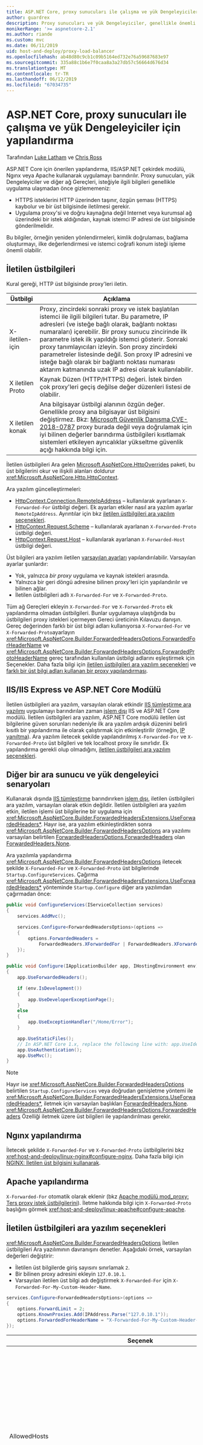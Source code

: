 ```yaml
---
title: ASP.NET Core, proxy sunucuları ile çalışma ve yük Dengeleyiciler için yapılandırma
author: guardrex
description: Proxy sunucuları ve yük Dengeleyiciler, genellikle önemli bilgi gizlememeniz arkasında barındırılan uygulamalar için yapılandırma hakkında bilgi edinin.
monikerRange: '>= aspnetcore-2.1'
ms.author: riande
ms.custom: mvc
ms.date: 06/11/2019
uid: host-and-deploy/proxy-load-balancer
ms.openlocfilehash: ab48d80c9cb1c09b5164ed732e76a59687683e97
ms.sourcegitcommit: 335a88c1b6e7f0caa8a3a27db57c56664d676d34
ms.translationtype: MT
ms.contentlocale: tr-TR
ms.lasthandoff: 06/12/2019
ms.locfileid: "67034735"
---
```

# <a name="configure-aspnet-core-to-work-with-proxy-servers-and-load-balancers"></a>ASP.NET Core, proxy sunucuları ile çalışma ve yük Dengeleyiciler için yapılandırma

Tarafından [Luke Latham](https://github.com/guardrex) ve [Chris Ross](https://github.com/Tratcher)

ASP.NET Core için önerilen yapılandırma, IIS/ASP.NET çekirdek modülü, Ngınx veya Apache kullanarak uygulamayı barındırılır. Proxy sunucuları, yük Dengeleyiciler ve diğer ağ Gereçleri, isteğiyle ilgili bilgileri genellikle uygulama ulaşmadan önce gizlememeniz:

* HTTPS isteklerini HTTP üzerinden taşınır, özgün şeması (HTTPS) kaybolur ve bir üst bilgisinde iletilmesi gerekir.
* Uygulama proxy'si ve doğru kaynağına değil Internet veya kurumsal ağ üzerindeki bir istek aldığından, kaynak istemci IP adresi de üst bilgisinde gönderilmelidir.

Bu bilgiler, örneğin yeniden yönlendirmeleri, kimlik doğrulaması, bağlama oluşturmayı, ilke değerlendirmesi ve istemci coğrafi konum isteği işleme önemli olabilir.

## <a name="forwarded-headers"></a>İletilen üstbilgileri

Kural gereği, HTTP üst bilgisinde proxy'leri iletin.

| Üstbilgi | Açıklama |
| ------ | ----------- |
| X-iletilen-için | Proxy, zincirdeki sonraki proxy ve istek başlatılan istemci ile ilgili bilgileri tutar. Bu parametre, IP adresleri (ve isteğe bağlı olarak, bağlantı noktası numaraları) içerebilir. Bir proxy sunucu zincirinde ilk parametre istek ilk yapıldığı istemci gösterir. Sonraki proxy tanımlayıcıları izleyin. Son proxy zincirdeki parametreler listesinde değil. Son proxy IP adresini ve isteğe bağlı olarak bir bağlantı noktası numarası aktarım katmanında uzak IP adresi olarak kullanılabilir. |
| X iletilen Proto | Kaynak Düzen (HTTP/HTTPS) değeri. İstek birden çok proxy'leri geçiş değilse değer düzenleri listesi de olabilir. |
| X iletilen konak | Ana bilgisayar üstbilgi alanının özgün değer. Genellikle proxy ana bilgisayar üst bilgisini değiştirmez. Bkz: [Microsoft Güvenlik Danışma CVE-2018-0787](https://github.com/aspnet/Announcements/issues/295) proxy burada değil veya doğrulamak için iyi bilinen değerler barındırma üstbilgileri kısıtlamak sistemleri etkileyen ayrıcalıklar yükseltme güvenlik açığı hakkında bilgi için. |

İletilen üstbilgileri Ara gelen [Microsoft.AspNetCore.HttpOverrides](https://www.nuget.org/packages/Microsoft.AspNetCore.HttpOverrides/) paketi, bu üst bilgilerini okur ve ilişkili alanları doldurur <xref:Microsoft.AspNetCore.Http.HttpContext>.

Ara yazılım güncelleştirmeleri:

* [HttpContext.Connection.RemoteIpAddress](xref:Microsoft.AspNetCore.Http.ConnectionInfo.RemoteIpAddress) &ndash; kullanılarak ayarlanan `X-Forwarded-For` üstbilgi değeri. Ek ayarları etkiler nasıl ara yazılım ayarlar `RemoteIpAddress`. Ayrıntılar için bkz [iletilen üstbilgileri ara yazılım seçenekleri](#forwarded-headers-middleware-options).
* [HttpContext.Request.Scheme](xref:Microsoft.AspNetCore.Http.HttpRequest.Scheme) &ndash; kullanılarak ayarlanan `X-Forwarded-Proto` üstbilgi değeri.
* [HttpContext.Request.Host](xref:Microsoft.AspNetCore.Http.HttpRequest.Host) &ndash; kullanılarak ayarlanan `X-Forwarded-Host` üstbilgi değeri.

Üst bilgileri ara yazılım iletilen [varsayılan ayarları](#forwarded-headers-middleware-options) yapılandırılabilir. Varsayılan ayarlar şunlardır:

* Yok, yalnızca *bir proxy* uygulama ve kaynak istekleri arasında.
* Yalnızca bir geri döngü adresine bilinen proxy'leri için yapılandırılır ve bilinen ağlar.
* İletilen üstbilgileri adlı `X-Forwarded-For` ve `X-Forwarded-Proto`.

Tüm ağ Gereçleri ekleyin `X-Forwarded-For` ve `X-Forwarded-Proto` ek yapılandırma olmadan üstbilgileri. Bunlar uygulamaya ulaştığında bu üstbilgileri proxy istekleri içermeyen Gereci üreticinin Kılavuzu danışın. Gereç değerinden farklı bir üst bilgi adları kullanıyorsa `X-Forwarded-For` ve `X-Forwarded-Proto`ayarlayın <xref:Microsoft.AspNetCore.Builder.ForwardedHeadersOptions.ForwardedForHeaderName> ve <xref:Microsoft.AspNetCore.Builder.ForwardedHeadersOptions.ForwardedProtoHeaderName> gereç tarafından kullanılan üstbilgi adlarını eşleştirmek için Seçenekler. Daha fazla bilgi için [iletilen üstbilgileri ara yazılım seçenekleri](#forwarded-headers-middleware-options) ve [farklı bir üst bilgi adları kullanan bir proxy yapılandırması](#configuration-for-a-proxy-that-uses-different-header-names).

## <a name="iisiis-express-and-aspnet-core-module"></a>IIS/IIS Express ve ASP.NET Core Modülü

İletilen üstbilgileri ara yazılım, varsayılan olarak etkindir [IIS tümleştirme ara yazılımı](xref:host-and-deploy/iis/index#enable-the-iisintegration-components) uygulamayı barındırılan zaman [işlem dışı](xref:host-and-deploy/iis/index#out-of-process-hosting-model) IIS ve ASP.NET Core modülü. İletilen üstbilgileri ara yazılım, ASP.NET Core modülü iletilen üst bilgilerine güven sorunları nedeniyle ilk ara yazılım ardışık düzenini belirli kısıtlı bir yapılandırma ile olarak çalıştırmak için etkinleştirilir (örneğin, [IP yanıltma](https://www.iplocation.net/ip-spoofing)). Ara yazılım iletecek şekilde yapılandırılmış `X-Forwarded-For` ve `X-Forwarded-Proto` üst bilgileri ve tek localhost proxy ile sınırlıdır. Ek yapılandırma gerekli olup olmadığını, [iletilen üstbilgileri ara yazılım seçenekleri](#forwarded-headers-middleware-options).

## <a name="other-proxy-server-and-load-balancer-scenarios"></a>Diğer bir ara sunucu ve yük dengeleyici senaryoları

Kullanarak dışında [IIS tümleştirme](xref:host-and-deploy/iis/index#enable-the-iisintegration-components) barındırırken [işlem dışı](xref:host-and-deploy/iis/index#out-of-process-hosting-model), iletilen üstbilgileri ara yazılım, varsayılan olarak etkin değildir. İletilen üstbilgileri ara yazılım etkin, iletilen işlemi üst bilgilerine bir uygulama için <xref:Microsoft.AspNetCore.Builder.ForwardedHeadersExtensions.UseForwardedHeaders*>. Hayır ise, ara yazılım etkinleştirdikten sonra <xref:Microsoft.AspNetCore.Builder.ForwardedHeadersOptions> ara yazılımı varsayılan belirtilen [ForwardedHeadersOptions.ForwardedHeaders](xref:Microsoft.AspNetCore.Builder.ForwardedHeadersOptions.ForwardedHeaders) olan [ForwardedHeaders.None](xref:Microsoft.AspNetCore.HttpOverrides.ForwardedHeaders).

Ara yazılımla yapılandırma <xref:Microsoft.AspNetCore.Builder.ForwardedHeadersOptions> iletecek şekilde `X-Forwarded-For` ve `X-Forwarded-Proto` üst bilgilerinde `Startup.ConfigureServices`. Çağırma <xref:Microsoft.AspNetCore.Builder.ForwardedHeadersExtensions.UseForwardedHeaders*> yönteminde `Startup.Configure` diğer ara yazılımdan çağırmadan önce:

```csharp
public void ConfigureServices(IServiceCollection services)
{
    services.AddMvc();

    services.Configure<ForwardedHeadersOptions>(options =>
    {
        options.ForwardedHeaders = 
            ForwardedHeaders.XForwardedFor | ForwardedHeaders.XForwardedProto;
    });
}

public void Configure(IApplicationBuilder app, IHostingEnvironment env)
{
    app.UseForwardedHeaders();

    if (env.IsDevelopment())
    {
        app.UseDeveloperExceptionPage();
    }
    else
    {
        app.UseExceptionHandler("/Home/Error");
    }

    app.UseStaticFiles();
    // In ASP.NET Core 1.x, replace the following line with: app.UseIdentity();
    app.UseAuthentication();
    app.UseMvc();
}
```

> [!NOTE]
> Hayır ise <xref:Microsoft.AspNetCore.Builder.ForwardedHeadersOptions> belirtilen `Startup.ConfigureServices` veya doğrudan genişletme yöntemi ile <xref:Microsoft.AspNetCore.Builder.ForwardedHeadersExtensions.UseForwardedHeaders*>, iletmek için varsayılan başlıkları [ForwardedHeaders.None](xref:Microsoft.AspNetCore.HttpOverrides.ForwardedHeaders). <xref:Microsoft.AspNetCore.Builder.ForwardedHeadersOptions.ForwardedHeaders> Özelliği iletmek üzere üst bilgileri ile yapılandırılması gerekir.

## <a name="nginx-configuration"></a>Ngınx yapılandırma

İletecek şekilde `X-Forwarded-For` ve `X-Forwarded-Proto` üstbilgilerini bkz <xref:host-and-deploy/linux-nginx#configure-nginx>. Daha fazla bilgi için [NGINX: İletilen üst bilgisini kullanarak](https://www.nginx.com/resources/wiki/start/topics/examples/forwarded/).

## <a name="apache-configuration"></a>Apache yapılandırma

`X-Forwarded-For` otomatik olarak eklenir (bkz [Apache modülü mod_proxy: Ters proxy istek üstbilgilerini](https://httpd.apache.org/docs/2.4/mod/mod_proxy.html#x-headers)). İletme hakkında bilgi için `X-Forwarded-Proto` başlığını görmek <xref:host-and-deploy/linux-apache#configure-apache>.

## <a name="forwarded-headers-middleware-options"></a>İletilen üstbilgileri ara yazılım seçenekleri

<xref:Microsoft.AspNetCore.Builder.ForwardedHeadersOptions> İletilen üstbilgileri Ara yazılımının davranışını denetler. Aşağıdaki örnek, varsayılan değerleri değiştirir:

* İletilen üst bilgilerde giriş sayısını sınırlamak `2`.
* Bir bilinen proxy adresini ekleyin `127.0.10.1`.
* Varsayılan iletilen üst bilgi adı değiştirmek `X-Forwarded-For` için `X-Forwarded-For-My-Custom-Header-Name`.

```csharp
services.Configure<ForwardedHeadersOptions>(options =>
{
    options.ForwardLimit = 2;
    options.KnownProxies.Add(IPAddress.Parse("127.0.10.1"));
    options.ForwardedForHeaderName = "X-Forwarded-For-My-Custom-Header-Name";
});
```

| Seçenek | Açıklama |
| ------ | ----------- |
| AllowedHosts | Ana bilgisayar tarafından sınırlar `X-Forwarded-Host` sağlanan değerler için üst bilgi.<ul><li>Sıra yoksay örneği kullanarak değerleri karşılaştırılır.</li><li>Bağlantı noktası numaralarını tutulması gerekir.</li><li>Liste boşsa, tüm konaklar izin verilir.</li><li>Üst düzey bir joker karakter `*` tüm boş konaklar sağlar.</li><li>Alt etki alanı joker karakterlere izin verilir, ancak kök etki alanı eşleşmiyor. Örneğin, `*.contoso.com` alt etki alanıyla eşleşen `foo.contoso.com` ancak kök etki alanı değil `contoso.com`.</li><li>Unicode ana bilgisayar adları kullanılabilir, ancak dönüştürülür [Punycode](https://tools.ietf.org/html/rfc3492) eşlemek için.</li><li>[IPv6 adresleri](https://tools.ietf.org/html/rfc4291) ayraçlar sınırlayıcı içerir ve olması gereken [geleneksel form](https://tools.ietf.org/html/rfc4291#section-2.2) (örneğin, `[ABCD:EF01:2345:6789:ABCD:EF01:2345:6789]`). IPv6 adresleri farklı biçimler arasında mantıksal eşitlik denetlemek için özel harfleri değil ve yok Standartlaştırma gerçekleştirilir.</li><li>İzin verilen konakları sınırlamak için başarısızlık, bir saldırganın hizmeti tarafından oluşturulan bağlantıları sızmasını.</li></ul>Boş bir varsayılan değer: `IList<string>`. |
| <xref:Microsoft.AspNetCore.Builder.ForwardedHeadersOptions.ForwardedForHeaderName> | İle belirtilen yerine bu özelliği tarafından belirtilen üst bilgi kullan [ForwardedHeadersDefaults.XForwardedForHeaderName](xref:Microsoft.AspNetCore.HttpOverrides.ForwardedHeadersDefaults.XForwardedForHeaderName). Proxy/iletici kullanmıyorsa bu seçenek kullanıldığında `X-Forwarded-For` üstbilgisi ancak kullanan başka bir üst bilgi bilgileri iletmek için.<br><br>Varsayılan, `X-Forwarded-For` değeridir. |
| <xref:Microsoft.AspNetCore.Builder.ForwardedHeadersOptions.ForwardedHeaders> | Hangi ileticileri işlenmesi gerektiğini tanımlar. Bkz: [ForwardedHeaders Enum](xref:Microsoft.AspNetCore.HttpOverrides.ForwardedHeaders) için geçerli olan alanların listesi. Bu özelliğe atanmış tipik değerler ' ForwardedHeaders.XForwardedFor | ForwardedHeaders.XForwardedProto`.<br><br>Varsayılan değer [ForwardedHeaders.None](xref:Microsoft.AspNetCore.HttpOverrides.ForwardedHeaders). |
| <xref:Microsoft.AspNetCore.Builder.ForwardedHeadersOptions.ForwardedHostHeaderName> | İle belirtilen yerine bu özelliği tarafından belirtilen üst bilgi kullan [ForwardedHeadersDefaults.XForwardedHostHeaderName](xref:Microsoft.AspNetCore.HttpOverrides.ForwardedHeadersDefaults.XForwardedHostHeaderName). Proxy/iletici kullanmıyorsa bu seçenek kullanıldığında `X-Forwarded-Host` üstbilgisi ancak kullanan başka bir üst bilgi bilgileri iletmek için.<br><br>Varsayılan, `X-Forwarded-Host` değeridir. |
| <xref:Microsoft.AspNetCore.Builder.ForwardedHeadersOptions.ForwardedProtoHeaderName> | İle belirtilen yerine bu özelliği tarafından belirtilen üst bilgi kullan [ForwardedHeadersDefaults.XForwardedProtoHeaderName](xref:Microsoft.AspNetCore.HttpOverrides.ForwardedHeadersDefaults.XForwardedProtoHeaderName). Proxy/iletici kullanmıyorsa bu seçenek kullanıldığında `X-Forwarded-Proto` üstbilgisi ancak kullanan başka bir üst bilgi bilgileri iletmek için.<br><br>Varsayılan, `X-Forwarded-Proto` değeridir. |
| <xref:Microsoft.AspNetCore.Builder.ForwardedHeadersOptions.ForwardLimit> | İşlenen üstbilgileri içerisindeki giriş sayısını sınırlar. Kümesine `null` sınırı, ancak bunu devre dışı bırakmak için yalnızca, yapılmalıdır `KnownProxies` veya `KnownNetworks` yapılandırılır.<br><br>Varsayılan değer 1'dir. |
| <xref:Microsoft.AspNetCore.Builder.ForwardedHeadersOptions.KnownNetworks> | Adres aralıklarını iletilen üst bilgiler kabul etmek için bilinen ağlar. Sınıfsız etki alanları arası yönlendirme (CIDR) gösterimi kullanan IP aralıklarını belirtin.<br><br>Çift modlu yuva sunucusu kullanıyorsanız, IPv4 adresleri bir IPv6 biçiminde sağlanır (örneğin, `10.0.0.1` IPv6 temsil IPv4'te `::ffff:10.0.0.1`). Bkz: [IPAddress.MapToIPv6](xref:System.Net.IPAddress.MapToIPv6*). Bu biçim bakarak gerekip gerekmediğini belirleyin [HttpContext.Connection.RemoteIpAddress](xref:Microsoft.AspNetCore.Http.ConnectionInfo.RemoteIpAddress*). Daha fazla bilgi için [yapılandırma bir IPv4 adresi için bir IPv6 adresi olarak temsil edilen](#configuration-for-an-ipv4-address-represented-as-an-ipv6-address) bölümü.<br><br>Varsayılan bir `IList` \< <xref:Microsoft.AspNetCore.HttpOverrides.IPNetwork>> için tek bir giriş içeren `IPAddress.Loopback`. |
| <xref:Microsoft.AspNetCore.Builder.ForwardedHeadersOptions.KnownProxies> | İletilen üst bilgiler kabul etmek için bilinen Proxy adresleri. Kullanım `KnownProxies` tam IP adresini belirtmek için eşleşir.<br><br>Çift modlu yuva sunucusu kullanıyorsanız, IPv4 adresleri bir IPv6 biçiminde sağlanır (örneğin, `10.0.0.1` IPv6 temsil IPv4'te `::ffff:10.0.0.1`). Bkz: [IPAddress.MapToIPv6](xref:System.Net.IPAddress.MapToIPv6*). Bu biçim bakarak gerekip gerekmediğini belirleyin [HttpContext.Connection.RemoteIpAddress](xref:Microsoft.AspNetCore.Http.ConnectionInfo.RemoteIpAddress*). Daha fazla bilgi için [yapılandırma bir IPv4 adresi için bir IPv6 adresi olarak temsil edilen](#configuration-for-an-ipv4-address-represented-as-an-ipv6-address) bölümü.<br><br>Varsayılan bir `IList` \< <xref:System.Net.IPAddress>> için tek bir giriş içeren `IPAddress.IPv6Loopback`. |
| <xref:Microsoft.AspNetCore.Builder.ForwardedHeadersOptions.OriginalForHeaderName> | İle belirtilen yerine bu özelliği tarafından belirtilen üst bilgi kullan [ForwardedHeadersDefaults.XOriginalForHeaderName](xref:Microsoft.AspNetCore.HttpOverrides.ForwardedHeadersDefaults.XOriginalForHeaderName).<br><br>Varsayılan, `X-Original-For` değeridir. |
| <xref:Microsoft.AspNetCore.Builder.ForwardedHeadersOptions.OriginalHostHeaderName> | İle belirtilen yerine bu özelliği tarafından belirtilen üst bilgi kullan [ForwardedHeadersDefaults.XOriginalHostHeaderName](xref:Microsoft.AspNetCore.HttpOverrides.ForwardedHeadersDefaults.XOriginalHostHeaderName).<br><br>Varsayılan, `X-Original-Host` değeridir. |
| <xref:Microsoft.AspNetCore.Builder.ForwardedHeadersOptions.OriginalProtoHeaderName> | İle belirtilen yerine bu özelliği tarafından belirtilen üst bilgi kullan [ForwardedHeadersDefaults.XOriginalProtoHeaderName](xref:Microsoft.AspNetCore.HttpOverrides.ForwardedHeadersDefaults.XOriginalProtoHeaderName).<br><br>Varsayılan, `X-Original-Proto` değeridir. |
| <xref:Microsoft.AspNetCore.Builder.ForwardedHeadersOptions.RequireHeaderSymmetry> | Üstbilgi değerleri arasında eşit olacak şekilde sayısı gerektir [ForwardedHeadersOptions.ForwardedHeaders](xref:Microsoft.AspNetCore.Builder.ForwardedHeadersOptions.ForwardedHeaders) işleniyor.<br><br>ASP.NET Core 1.x olan varsayılan `true`. ASP.NET Core 2.0 veya sonraki sürümlerde varsayılan `false`. |

## <a name="scenarios-and-use-cases"></a>Senaryolar ve kullanım örnekleri

### <a name="when-it-isnt-possible-to-add-forwarded-headers-and-all-requests-are-secure"></a>Üst bilgiler ve tüm istekleri iletilen eklemek mümkün olmadığında güvenli

Bazı durumlarda, uygulamaya proxy istekleri iletilen üstbilgilerini eklemek mümkün olmayabilir. Tüm genel dış istekler HTTPS olduğunu proxy zorlama, Düzen el ile ayarlanabilir `Startup.Configure` herhangi bir türde bir ara yazılım kullanmadan önce:

```csharp
app.Use((context, next) =>
{
    context.Request.Scheme = "https";
    return next();
});
```

Bu kod bir ortam değişkenine ya da diğer geliştirme ya da hazırlık ortamı yapılandırma ayarı ile devre dışı bırakılabilir.

### <a name="deal-with-path-base-and-proxies-that-change-the-request-path"></a>Yolu temel ve istek yolu değiştirmek proxy'ler ile Dağıt

Bazı Ara sunucular yolu sağlam geçirmek ancak bir uygulamayla yönlendirme böylece kaldırılmalıdır temel yolu düzgün çalışır. [UsePathBaseExtensions.UsePathBase](xref:Microsoft.AspNetCore.Builder.UsePathBaseExtensions.UsePathBase*) ara yazılım yolu böler [HttpRequest.Path](xref:Microsoft.AspNetCore.Http.HttpRequest.Path) ve uygulama temel yolu [HttpRequest.PathBase](xref:Microsoft.AspNetCore.Http.HttpRequest.PathBase).

Varsa `/foo` proxy yolu olarak geçirilen uygulama temel yolu aranır `/foo/api/1`, ara yazılım kümeleri `Request.PathBase` için `/foo` ve `Request.Path` için `/api/1` aşağıdaki komutla:

```csharp
app.UsePathBase("/foo");
```

Ara yazılım tersten yeniden çağrıldığında, orijinal yolunu ve yolu tabanı yeniden uygulanır. Ara yazılım sipariş işleme hakkında daha fazla bilgi için bkz. <xref:fundamentals/middleware/index>.

Proxy yolu kırpar varsa (örneğin, iletme `/foo/api/1` için `/api/1`), düzeltme yönlendirir ve bağlantılar isteğin ayarlayarak [PathBase](xref:Microsoft.AspNetCore.Http.HttpRequest.PathBase) özelliği:

```csharp
app.Use((context, next) =>
{
    context.Request.PathBase = new PathString("/foo");
    return next();
});
```

Proxy yol verileri ekliyorsanız yeniden yönlendirir ve bağlantıları kullanarak düzeltmek için yolunun parçası at <xref:Microsoft.AspNetCore.Http.PathString.StartsWithSegments*> ve atama <xref:Microsoft.AspNetCore.Http.HttpRequest.Path> özelliği:

```csharp
app.Use((context, next) =>
{
    if (context.Request.Path.StartsWithSegments("/foo", out var remainder))
    {
        context.Request.Path = remainder;
    }

    return next();
});
```

### <a name="configuration-for-a-proxy-that-uses-different-header-names"></a>Farklı üst bilgi adları kullanan proxy için yapılandırma

Proxy adlı üstbilgileri kullanmıyorsa `X-Forwarded-For` ve `X-Forwarded-Proto` proxy adresini/bağlantı noktası ve şema bilgilerini kaynaklanan iletmek için ayarlanmış <xref:Microsoft.AspNetCore.Builder.ForwardedHeadersOptions.ForwardedForHeaderName> ve <xref:Microsoft.AspNetCore.Builder.ForwardedHeadersOptions.ForwardedProtoHeaderName> proxy tarafından kullanılan üstbilgi adlarını eşleştirmek için seçenekleri:

```csharp
services.Configure<ForwardedHeadersOptions>(options =>
{
    options.ForwardedForHeaderName = "Header_Name_Used_By_Proxy_For_X-Forwarded-For_Header";
    options.ForwardedProtoHeaderName = "Header_Name_Used_By_Proxy_For_X-Forwarded-Proto_Header";
});
```

### <a name="configuration-for-an-ipv4-address-represented-as-an-ipv6-address"></a>Bir IPv6 adresi olarak temsil edilen bir IPv4 adresi için yapılandırma

Çift modlu yuva sunucusu kullanıyorsanız, IPv4 adresleri bir IPv6 biçiminde sağlanır (örneğin, `10.0.0.1` IPv6 temsil IPv4'te `::ffff:10.0.0.1` veya `::ffff:a00:1`). Bkz: [IPAddress.MapToIPv6](xref:System.Net.IPAddress.MapToIPv6*). Bu biçim bakarak gerekip gerekmediğini belirleyin [HttpContext.Connection.RemoteIpAddress](xref:Microsoft.AspNetCore.Http.ConnectionInfo.RemoteIpAddress*).

Aşağıdaki örnekte, üst bilgileri iletilen sağlayan bir ağ adresi için eklenen `KnownNetworks` IPv6 biçiminde listesi.

IPv4 adresi: `10.11.12.1/8`

Dönüştürülen IPv6 adresi: `::ffff:10.11.12.1`  
Dönüştürülen önek uzunluğu: 104

Onaltılık biçimde adresi de sağlayabilirsiniz (`10.11.12.1` IPv6 temsil edilen `::ffff:0a0b:0c01`). Bir IPv4 adresi için IPv6 dönüştürülürken, CIDR ön ek uzunluğu için 96 ekleyin (`8` örnekte) için ek hesap için `::ffff:` IPv6 ön eki (8 + 96 = 104). 

```csharp
// To access IPNetwork and IPAddress, add the following namespaces:
// using using System.Net;
// using Microsoft.AspNetCore.HttpOverrides;
services.Configure<ForwardedHeadersOptions>(options =>
{
    options.ForwardedHeaders =
        ForwardedHeaders.XForwardedFor | ForwardedHeaders.XForwardedProto;
    options.KnownNetworks.Add(new IPNetwork(
        IPAddress.Parse("::ffff:10.11.12.1"), 104));
});
```

::: moniker range=">= aspnetcore-2.1 <= aspnetcore-2.2"

## <a name="forward-the-scheme-for-linux-and-non-iis-reverse-proxies"></a>Linux ve IIS olmayan Düzen ters proxy'ler ileriye doğru

.NET core şablonları çağrı <xref:Microsoft.AspNetCore.Builder.HttpsPolicyBuilderExtensions.UseHttpsRedirection*> ve <xref:Microsoft.AspNetCore.Builder.HstsBuilderExtensions.UseHsts*>. Bu yöntemler bir site için bir Azure Linux App Service, Azure Linux sanal makinesini (VM) veya diğer ters proxy IIS yanı sıra arkasında dağıtılırsa sonsuz döngüye yerleştirin. TLS ters proxy tarafından sonlandırılır ve Kestrel doğru istek düzeni haberdar değildir. OAuth ve OIDC, bu yapılandırmada Ayrıca bunlar yanlış yeniden yönlendirmeleri oluşturması nedeniyle başarısız. <xref:Microsoft.AspNetCore.Hosting.WebHostBuilderIISExtensions.UseIISIntegration*> ekler ve IIS çalıştırırken iletilen üstbilgileri ara yazılım yapılandırır ancak Linux (Apache veya Ngınx tümleştirme) için eşleşen bir otomatik yapılandırma yok.

IIS olmayan senaryolarda Proxy'den gelen düzeni iletmek için ekleme ve iletilen üstbilgileri ara yazılımını yapılandırma. İçinde `Startup.ConfigureServices`, aşağıdaki kodu kullanın:

```csharp
// using Microsoft.AspNetCore.HttpOverrides;

if (string.Equals(
    Environment.GetEnvironmentVariable("ASPNETCORE_FORWARDEDHEADERS_ENABLED"), 
    "true", StringComparison.OrdinalIgnoreCase))
{
    services.Configure<ForwardedHeadersOptions>(options =>
    {
        options.ForwardedHeaders = ForwardedHeaders.XForwardedFor | 
            ForwardedHeaders.XForwardedProto;
        // Only loopback proxies are allowed by default.
        // Clear that restriction because forwarders are enabled by explicit 
        // configuration.
        options.KnownNetworks.Clear();
        options.KnownProxies.Clear();
    });
}
```

Yeni kapsayıcı görüntülerini Azure'da sağlanana kadar için bir uygulama ayarı (ortam değişkeni) oluşturmalısınız `ASPNETCORE_FORWARDEDHEADERS_ENABLED` kümesine `true`. Daha fazla bilgi için [şablonları çalışmaz Antares Linux'ta düzeni ileticileri eksik olduğundan (aspnet/AspNetCore #4135)](https://github.com/aspnet/AspNetCore/issues/4135).

::: moniker-end

## <a name="troubleshoot"></a>Sorun giderme

Üst bilgiler, beklendiği gibi iletilen olmayan etkinleştirirsiniz [günlüğü](xref:fundamentals/logging/index). Günlükleri sorunu gidermek için yeterli bilgi sağlamazsanız, sunucu tarafından alınan isteği üstbilgileri sıralar. Satır içi ara yazılım istek üstbilgileri, bir uygulama yanıtı yazmak veya üst bilgileri kaydetmek için kullanın. 

Uygulamanın yanıtı üstbilgileri yazmak için çağırdıktan hemen sonra aşağıdaki terminal satır içi ara yazılım yerleştirin <xref:Microsoft.AspNetCore.Builder.ForwardedHeadersExtensions.UseForwardedHeaders*> içinde `Startup.Configure`:

```csharp
app.Run(async (context) =>
{
    context.Response.ContentType = "text/plain";

    // Request method, scheme, and path
    await context.Response.WriteAsync(
        $"Request Method: {context.Request.Method}{Environment.NewLine}");
    await context.Response.WriteAsync(
        $"Request Scheme: {context.Request.Scheme}{Environment.NewLine}");
    await context.Response.WriteAsync(
        $"Request Path: {context.Request.Path}{Environment.NewLine}");

    // Headers
    await context.Response.WriteAsync($"Request Headers:{Environment.NewLine}");

    foreach (var header in context.Request.Headers)
    {
        await context.Response.WriteAsync($"{header.Key}: " +
            $"{header.Value}{Environment.NewLine}");
    }

    await context.Response.WriteAsync(Environment.NewLine);

    // Connection: RemoteIp
    await context.Response.WriteAsync(
        $"Request RemoteIp: {context.Connection.RemoteIpAddress}");
});
```

Yanıt gövdesi yerine günlükleri yazabilirsiniz. Günlükleri yazmak hata ayıklarken işlev siteye normalde sağlar.

Günlükleri yazmak yerine yanıt gövdesi:

* Ekleme `ILogger<Startup>` içine `Startup` sınıfı açıklandığı [başlangıç günlükleri oluşturma](xref:fundamentals/logging/index#create-logs-in-startup).
* Çağırdıktan hemen sonra aşağıdaki satır içi ara yazılım yerleştirin <xref:Microsoft.AspNetCore.Builder.ForwardedHeadersExtensions.UseForwardedHeaders*> içinde `Startup.Configure`.

```csharp
app.Use(async (context, next) =>
{
    // Request method, scheme, and path
    _logger.LogDebug("Request Method: {METHOD}", context.Request.Method);
    _logger.LogDebug("Request Scheme: {SCHEME}", context.Request.Scheme);
    _logger.LogDebug("Request Path: {PATH}", context.Request.Path);

    // Headers
    foreach (var header in context.Request.Headers)
    {
        _logger.LogDebug("Header: {KEY}: {VALUE}", header.Key, header.Value);
    }

    // Connection: RemoteIp
    _logger.LogDebug("Request RemoteIp: {REMOTE_IP_ADDRESS}", 
        context.Connection.RemoteIpAddress);

    await next();
});
```

İşlendiğinde `X-Forwarded-{For|Proto|Host}` değerleri taşınmıştır `X-Original-{For|Proto|Host}`. Belirli bir üst bilgisinde birden çok değer varsa, ters sırada sağdan sola iletilen üstbilgileri ara yazılım işlemleri üstbilgileri unutmayın. Varsayılan `ForwardLimit` 1 (bir), bu nedenle olduğu sürece yalnızca başlıklarından en sağdaki değer işlenen değerini `ForwardLimit` artırılır.

İsteğin özgün uzak IP bir girişe eşleşmelidir `KnownProxies` veya `KnownNetworks` iletilen üstbilgileri işlenmeden önce listeler. Bu, güvenilir olmayan proxy'si İleticilerden kabul etmeyerek üst bilgi sızdırma sınırlar. Bilinmeyen bir proxy algılandığında, günlüğe kaydetme proxy adresini belirtir:

```console
September 20th 2018, 15:49:44.168 Unknown proxy: 10.0.0.100:54321
```

Önceki örnekte 10.0.0.100 bir proxy sunucusudur. Sunucunun IP adresi için güvenilir bir proxy sunucu ise ekleme `KnownProxies` (veya güvenilen bir ağa ekleyin `KnownNetworks`) içinde `Startup.ConfigureServices`. Daha fazla bilgi için [iletilen üstbilgileri ara yazılım seçenekleri](#forwarded-headers-middleware-options) bölümü.

```csharp
services.Configure<ForwardedHeadersOptions>(options =>
{
    options.KnownProxies.Add(IPAddress.Parse("10.0.0.100"));
});
```

> [!IMPORTANT]
> Yalnızca güvenilen proxy'leri ve ağları üst bilgiler iletmek izin verilir. Aksi takdirde, [IP yanıltma](https://www.iplocation.net/ip-spoofing) saldırıları mümkündür.

## <a name="certificate-forwarding"></a>Sertifika iletme 

### <a name="on-azure"></a>Azure üzerinde

Bkz: [Azure belgeleri](/azure/app-service/app-service-web-configure-tls-mutual-auth) Azure Web Apps yapılandırmak için. Uygulamanızın `Startup.Configure` yöntemi çağırmadan önce aşağıdaki kodu ekleyin `app.UseAuthentication();`:

```csharp
app.UseCertificateForwarding();
```

Azure kullanan üst bilgi adı belirtmek için sertifika iletme ara yazılımını yapılandırma gerekir. Uygulamanızın `Startup.ConfigureServices` yöntemi, ara yazılım bir sertifika oluşturur üst bilgi yapılandırmak için aşağıdaki kodu ekleyin:

```csharp
services.AddCertificateForwarding(options =>
    options.CertificateHeader = "X-ARR-ClientCert");
```

### <a name="with-other-web-proxies"></a>Diğer web proxy'leri

IIS veya Azure'nın Web Apps uygulama isteği yönlendirme bulunmayan bir ara sunucu kullanıyorsanız Ara sunucunuz bir HTTP üst bilgisinde alınan sertifika iletecek şekilde yapılandırın. Uygulamanızın `Startup.Configure` yöntemi çağırmadan önce aşağıdaki kodu ekleyin `app.UseAuthentication();`:

```csharp
app.UseCertificateForwarding();
```

Üst bilgi adı belirtmek için sertifika iletme ara yazılımını yapılandırma gerekir. Uygulamanızın `Startup.ConfigureServices` yöntemi, ara yazılım bir sertifika oluşturur üst bilgi yapılandırmak için aşağıdaki kodu ekleyin:

```csharp
services.AddCertificateForwarding(options =>
    options.CertificateHeader = "YOUR_CERTIFICATE_HEADER_NAME");
```

Son olarak, base64 dışında bir sertifika (Ngınx ile olduğu gibi) kodlama proxy yapıyorsa, ayarlayın `HeaderConverter` seçeneği. Aşağıdaki örnekte göz önünde bulundurun `Startup.ConfigureServices`:

```csharp
services.AddCertificateForwarding(options =>
{
    options.CertificateHeader = "YOUR_CUSTOM_HEADER_NAME";
    options.HeaderConverter = (headerValue) => 
    {
        var clientCertificate = 
           /* some conversion logic to create an X509Certificate2 */
        return clientCertificate;
    }
});
```

## <a name="additional-resources"></a>Ek kaynaklar

* <xref:host-and-deploy/web-farm>
* [Microsoft Security Advisory CVE-2018-0787: ASP.NET Core ayrıcalık yükselmesi güvenlik açığı](https://github.com/aspnet/Announcements/issues/295)
